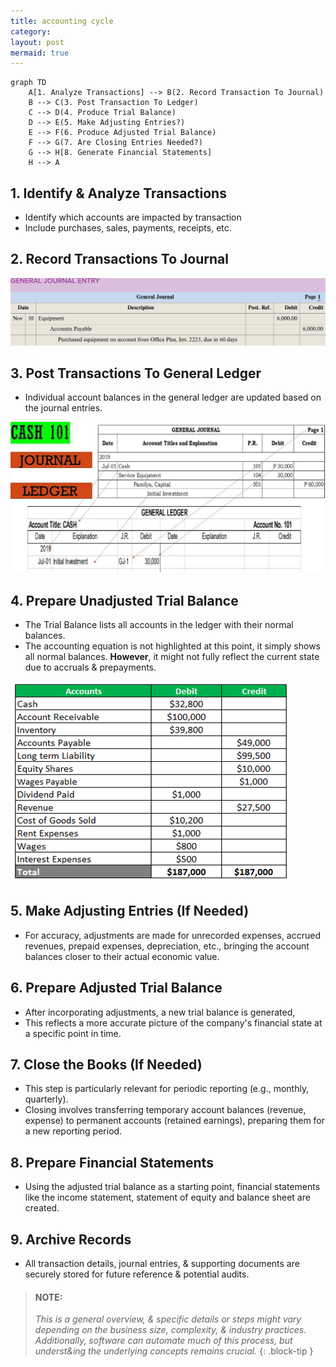 ```yaml
---
title: accounting cycle
category: 
layout: post
mermaid: true
---
```


```mermaid
graph TD
    A[1. Analyze Transactions] --> B(2. Record Transaction To Journal)
    B --> C(3. Post Transaction To Ledger)
    C --> D(4. Produce Trial Balance)
    D --> E(5. Make Adjusting Entries?)
    E --> F(6. Produce Adjusted Trial Balance)
    F --> G(7. Are Closing Entries Needed?)
    G --> H[8. Generate Financial Statements]
    H --> A
```


## 1. Identify & Analyze Transactions

- Identify which accounts are impacted by transaction
- Include purchases, sales, payments, receipts, etc.

## 2. Record Transactions To Journal

![example journal entry](/assets/mc-graw-accounting-course/example.journal.entry.png)

## 3. Post Transactions To General Ledger

- Individual account balances in the general ledger are updated based on the journal entries.

![example ledger](/assets/misc/post.2.ledger.jpg)

## 4. Prepare Unadjusted Trial Balance

- The Trial Balance lists all accounts in the ledger with their normal balances.  
- The accounting equation is not highlighted at this point, it simply shows all normal balances. **However**, it might not fully reflect the current state due to accruals & prepayments.

![Unadjusted-Trial-Balance](/assets/misc/Unadjusted-Trial-Balance.png)

## 5. Make Adjusting Entries (If Needed)

- For accuracy, adjustments are made for unrecorded expenses, accrued revenues, prepaid expenses, depreciation, etc., bringing the account balances closer to their actual economic value.

## 6. Prepare Adjusted Trial Balance

- After incorporating adjustments, a new trial balance is generated,
- This reflects a more accurate picture of the company's financial state at a specific point in time.

## 7. Close the Books (If Needed)

- This step is particularly relevant for periodic reporting (e.g., monthly, quarterly).  
- Closing involves transferring temporary account balances (revenue, expense) to permanent accounts (retained earnings), preparing them for a new reporting period.

## 8. Prepare Financial Statements

- Using the adjusted trial balance as a starting point, financial statements like the income statement, statement of equity and balance sheet are created.

## 9. Archive Records

- All transaction details, journal entries, & supporting documents are securely stored for future reference & potential audits.

> #### NOTE: 
> *This is a general overview, & specific details or steps might vary depending on the business size, complexity, & industry practices. Additionally, software can automate much of this process, but underst&ing the underlying concepts remains crucial.*
{: .block-tip }